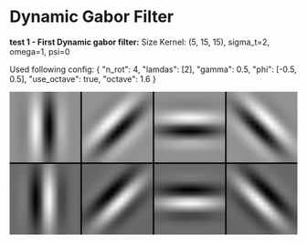 # Dynamic Gabor Filter

**test 1 - First Dynamic gabor filter:**
Size Kernel: (5, 15, 15), sigma_t=2, omega=1, psi=0

Used following config: {
  "n_rot": 4,
  "lamdas": [2],
  "gamma": 0.5,
  "phi": [-0.5, 0.5],
  "use_octave": true,
  "octave": 1.6
}

![](../../img/dynamic_gabor_filter_test1.gif)
